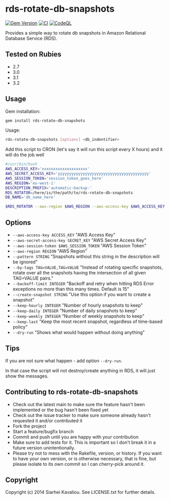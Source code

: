 # rds-rotate-db-snapshots

[<img src="https://badge.fury.io/rb/rds-rotate-db-snapshots.svg" alt="Gem
Version" />](https://badge.fury.io/rb/rds-rotate-db-snapshots) [![CI](https://github.com/serg-kovalev/rds-rotate-db-snapshots/actions/workflows/ci.yml/badge.svg?query=branch%3Amain+event%3Apush)](https://github.com/serg-kovalev/rds-rotate-db-snapshots/actions/workflows/ci.yml?query=branch%3Amain+event%3Apush) [![CodeQL](https://github.com/serg-kovalev/rds-rotate-db-snapshots/actions/workflows/codeql.yml/badge.svg?query=branch%3Amain+event%3Apush)](https://github.com/serg-kovalev/rds-rotate-db-snapshots/actions/workflows/codeql.yml?query=branch%3Amain+event%3Apush)

Provides a simple way to rotate db snapshots in Amazon Relational Database
Service (RDS).

## Tested on Rubies

- 2.7
- 3.0
- 3.1
- 3.2

## Usage

Gem installation:

```bash
gem install rds-rotate-db-snapshots
```

Usage:

```bash
rds-rotate-db-snapshots [options] <db_indentifier>
```

Add this script to CRON (let's say it will run this script every X hours) and it will do the job well

```bash
#/usr/bin/bash
AWS_ACCESS_KEY='xxxxxxxxxxxxxxxxxxxx'
AWS_SECRET_ACCESS_KEY='yyyyyyyyyyyyyyyyyyyyyyyyyyyyyyyyyyyyyyyy'
AWS_SESSION_TOKEN='session_token_goes_here'
AWS_REGION='eu-west-1'
DESCRIPTION_PREFIX='automatic-backup-'
RDS_ROTATOR=/here/is/the/path/to/rds-rotate-db-snapshots
DB_NAME='db_name_here'

$RDS_ROTATOR --aws-region $AWS_REGION --aws-access-key $AWS_ACCESS_KEY --aws-secret-access-key $AWS_SECRET_ACCESS_KEY --aws-session-token $AWS_SESSION_TOKEN --pattern $DESCRIPTION_PREFIX --keep-hourly 24 --keep-daily 7 --keep-weekly 4 --keep-monthly 1 --keep-yearly 0 --create-snapshot $DESCRIPTION_PREFIX$DB_NAME $DB_NAME
```

## Options

- `--aws-access-key ACCESS_KEY` "AWS Access Key"
- `--aws-secret-access-key SECRET_KEY` "AWS Secret Access Key"
- `--aws-session-token $AWS_SESSION_TOKEN` "AWS Session Token"
- `--aws-region REGION` "AWS Region"
- `--pattern STRING` "Snapshots without this string in the description will be ignored"
- `--by-tags TAG=VALUE,TAG=VALUE` "Instead of rotating specific snapshots, rotate over all the snapshots having the intersection of all given TAG=VALUE pairs."
- `--backoff-limit INTEGER` "Backoff and retry when hitting RDS Error exceptions no more than this many times. Default is 15"
- `--create-snapshot STRING` "Use this option if you want to create a snapshot"
- `--keep-hourly INTEGER` "Number of hourly snapshots to keep"
- `--keep-daily INTEGER` "Number of daily snapshots to keep"
- `--keep-weekly INTEGER` "Number of weekly snapshots to keep"
- `--keep-last` "Keep the most recent snapshot, regardless of time-based policy"
- `--dry-run` "Shows what would happen without doing anything"

## Tips

If you are not sure what happen - add option `--dry-run`.

In that case the script will not destroy/create anything in RDS, it will just
show the messages.

## Contributing to rds-rotate-db-snapshots

- Check out the latest main to make sure the feature hasn't been
  implemented or the bug hasn't been fixed yet
- Check out the issue tracker to make sure someone already hasn't requested
  it and/or contributed it
- Fork the project
- Start a feature/bugfix branch
- Commit and push until you are happy with your contribution
- Make sure to add tests for it. This is important so I don't break it in a
  future version unintentionally.
- Please try not to mess with the Rakefile, version, or history. If you want
  to have your own version, or is otherwise necessary, that is fine, but
  please isolate to its own commit so I can cherry-pick around it.

## Copyright

Copyright (c) 2014 Siarhei Kavaliou. See LICENSE.txt for further details.
